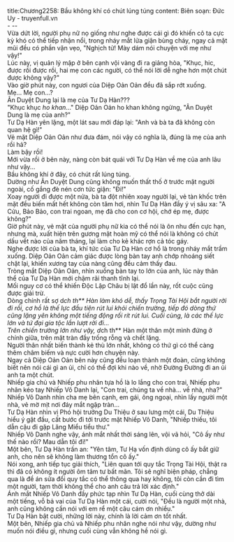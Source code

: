 title:Chương2258: Bầu không khí có chút lúng túng
content:
Biên soạn: Đức Uy - truyenfull.vn<br>- --<br>Vừa dứt lời, người phụ nữ nọ giống như nghe được cái gì đó khiến cô ta cực kỳ khó có thể tiếp nhận nổi, trong nháy mắt lửa giận bùng cháy, ngay cả mặt mũi đều có phần vặn vẹo, "Nghịch tử! Mày dám nói chuyện với mẹ như vậy!"<br>Lúc này, vị quản lý mập ở bên cạnh vội vàng đi ra giảng hòa, "Khục, hic, được rồi được rồi, hai mẹ con các người, có thể nói lời dễ nghe hơn một chút được không vậy?"<br>Vào giờ phút này, con ngươi của Diệp Oản Oản đều đã sắp rớt xuống.<br>Mẹ... Mẹ con...?<br>Ân Duyệt Dung lại là mẹ của Tư Dạ Hàn???<br>"Khục khục *ho khan*..." Diệp Oản Oản ho khan không ngừng, "Ân Duyệt Dung là mẹ của anh?"<br>Tư Dạ Hàn yên lặng, một lát sau mới đáp lại: "Anh và bà ta đã không còn quan hệ gì!"<br>Vẻ mặt Diệp Oản Oản như đưa đám, nói vậy có nghĩa là, đúng là mẹ của anh rồi hả?<br>Làm bậy rồi!<br>Mới vừa rồi ở bên này, nàng còn bát quái với Tư Dạ Hàn về mẹ của anh lâu như vậy...<br>Bầu không khí ở đây, có chút rất lúng túng.<br>Dường như Ân Duyệt Dung cũng không muốn thất thố ở trước mặt người ngoài, cố gắng đè nén cơn tức giận: "Đi!"<br>Xoay người đi được một nửa, bà ta đột nhiên xoay người lại, vẻ tàn khốc trên mặt đều biến mất hết không còn tăm hơi, nhìn Tư Dạ Hàn đầy ý vị sâu xa: "A Cửu, Bảo Bảo, con trai ngoan, mẹ đã cho con cơ hội, chớ ép mẹ, được không?"<br>Giờ phút này, vẻ mặt của người phụ nữ kia có thể nói là ôn nhu đến cực hạn, nhưng mà, xuất hiện trên gương mặt hoàn mỹ có thể nói là không có chút dấu vết nào của năm tháng, lại làm cho kẻ khác rợn cả tóc gáy.<br>Nghe được lời của bà ta, khí tức của Tư Dạ Hàn cơ hồ là trong nháy mắt trầm xuống. Diệp Oản Oản cảm giác được lòng bàn tay anh chớp nhoáng siết chặt lại, khiến xương tay của nàng cũng đều cảm thấy đau.<br>Tròng mắt Diệp Oản Oản, nhìn xuống bàn tay to lớn của anh, lúc này thân thể của Tư Dạ Hàn mới chậm rãi thanh tĩnh lại.<br>Mối nguy cơ có thể khiến Độc Lập Châu bị lật đổ lần này, rốt cuộc cũng được giải trừ.<br>Dòng chính rất sợ d*ch th** Hàn làm khó dễ, thấy Trọng Tài Hội bắt người rời đi rồi, cơ hồ là thế lực đầu tiên rút lui khỏi chiến trường, tiếp đó dòng thứ cũng lặng yên không một tiếng động rối rít rút lui. Cuối cùng, là các thế lực lớn và tứ đại gia tộc lần lượt rời đi...<br>Trên chiến trường lớn như vậy, d*ch th** Hàn một thân một mình đứng ở chính giữa, trên mặt tràn đầy trống rỗng và chết lặng.<br>Người thân nhất biến thành kẻ thù lớn nhất, không có thứ gì có thể càng thêm châm biếm và nực cười hơn chuyện này.<br>Ngay cả Diệp Oản Oản bên này cũng đều loạn thành một đoàn, cũng không biết nên nói cái gì an ủi, chỉ có thể đợi khi nào về, nhờ Đường Đường đi an ủi anh ta một chút.<br>Nhiếp gia chủ và Nhiếp phu nhân tựa hồ là lo lắng cho con trai, Nhiếp phu nhân kéo tay Nhiếp Vô Danh lại, "Con trai, chúng ta về nhà... về nhà, nha?"<br>Nhiếp Vô Danh nhìn cha mẹ bên cạnh, em gái, ông ngoại, nhìn lấy người một nhà, vẻ mờ mịt nơi đáy mắt ngập tràn...<br>Tư Dạ Hàn nhìn vị Phó hội trưởng Du Thiệu ở sau lưng một cái, Du Thiệu hiểu ý gật đầu, cất bước đi tới trước mặt Nhiếp Vô Danh, "Nhiếp thiếu, tôi dẫn cậu đi gặp Lăng Miểu tiểu thư."<br>Nhiếp Vô Danh nghe vậy, ánh mắt nhất thời sáng lên, vội vã hỏi, "Cô ấy như thế nào rồi? Mau dẫn tôi đi!"<br>Một bên, Tư Dạ Hàn trấn an: "Yên tâm, Tư Hạ vốn định dùng cô ấy bắt giữ anh, cho nên sẽ không làm thương tổn cô ấy."<br>Nói xong, anh tiếp tục giải thích, "Liên quan tới quy tắc Trọng Tài Hội, thật ra thì đã có không ít người ôm tâm tư bất mãn. Tôi sẽ nghĩ biện pháp, chẳng qua là đề án sửa đổi quy tắc có thể thông qua hay không, tôi còn cần đi tìm một người, tạm thời không thể cho anh câu trả lời xác định."<br>Ánh mắt Nhiếp Vô Danh đầy phức tạp nhìn Tư Dạ Hàn, cuối cùng thở dài một tiếng, vỗ bả vai của Tư Dạ Hàn một cái, cười nói, "Đều là người một nhà, anh cũng không cần nói với em rể một câu cám ơn nhiều."<br>Tư Dạ Hàn bật cười, những lời này, chính là lời cảm ơn tốt nhất.<br>Một bên, Nhiếp gia chủ và Nhiếp phu nhân nghe nói như vậy, dường như muốn nói điều gì, nhưng cuối cùng vẫn không hề nói gì.